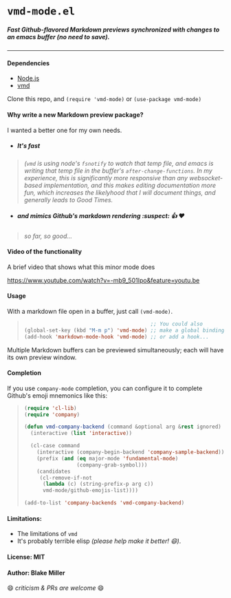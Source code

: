 # `vmd-mode.el`

##### Fast Github-flavored Markdown previews synchronized with changes to an emacs buffer (no need to save).

-----------

#### Dependencies

* [ Node.js ](https://nodejs.org/en/)
* [ vmd ](https://github.com/yoshuawuyts/vmd)

Clone this repo, and `(require 'vmd-mode)` or `(use-package vmd-mode)`

#### Why write a new Markdown preview package?

I wanted a better one for my own needs.

* ##### It's *fast*
> *(`vmd` is using node's `fsnotify` to watch that temp file, and emacs is writing
> that temp file in the buffer's `after-change-functions`. In my experience, this is *significantly* more responsive than any websocket-based
> implementation, and this makes editing documentation more fun, which increases the likelyhood that I will document
> things, and generally leads to Good Times.*

* ##### and mimics Github's markdown rendering :suspect: :+1: :heart:
> *so far, so good...*

#### Video of the functionality

A brief video that shows what this minor mode does

https://www.youtube.com/watch?v=-mb9_501Ipo&feature=youtu.be


#### Usage

With a markdown file open in a buffer, just call `(vmd-mode)`.

> ```lisp
>                                          ;; You could also
> (global-set-key (kbd "M-m p") 'vmd-mode) ;; make a global binding for that,
> (add-hook 'markdown-mode-hook 'vmd-mode) ;; or add a hook...
> ```

Multiple Markdown buffers can be previewed simultaneously; each will have its own preview window.

#### Completion

If you use `company-mode` completion, you can configure it to complete Github's emoji mnemonics like this:

> 
> ```lisp
> (require 'cl-lib)
> (require 'company)
> 
> (defun vmd-company-backend (command &optional arg &rest ignored)
>   (interactive (list 'interactive))
> 
>   (cl-case command
>     (interactive (company-begin-backend 'company-sample-backend))
>     (prefix (and (eq major-mode 'fundamental-mode)
>                  (company-grab-symbol)))
>     (candidates
>      (cl-remove-if-not
>       (lambda (c) (string-prefix-p arg c))
>       vmd-mode/github-emojis-list))))
> 
> (add-to-list 'company-backends 'vmd-company-backend)
> ```

#### Limitations:

* The limitations of `vmd`
* It's probably terrible elisp *(please help make it better! :smile:)*.

#### License: MIT
#### Author: Blake Miller

:smile: *criticism & PRs are welcome* :smile:


